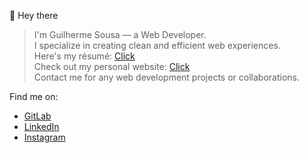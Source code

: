 👋 Hey there  
> I'm Guilherme Sousa — a Web Developer.  
> I specialize in creating clean and efficient web experiences.  
> Here's my résumé: [Click](https://example.com/resume.pdf)  
> Check out my personal website: [Click](vscodeport.netlify.app/)  
> Contact me for any web development projects or collaborations.  

Find me on:  
- [GitLab](https://gitlab.com/uguisousa)  
- [LinkedIn](https://linkedin.com/in/uguisousa)  
- [Instagram](https://instagram.com/uguisousa)
